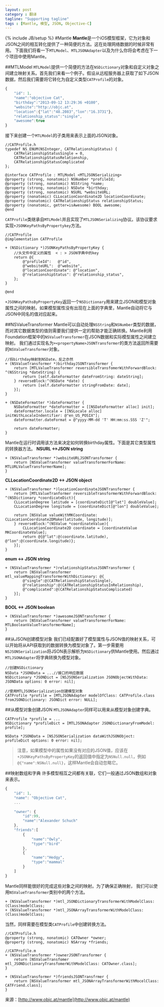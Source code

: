 ```yaml
---
layout: post
category : 翻译
tagline: "Supporting tagline"
tags : [Mantle, 模型, JSON, Objective-C]
---
```

{% include JB/setup %}
#Mantle
**Mantle**是一个iOS模型框架，它为对象和JSON之间的相互转化提供了一种简便的方法。这在处理网络数据的时候非常有用。
下面我们将看一下`MTLModel`、`MTLJSONAdapter`以及为什么你将会考虑在下一个项目中使用Mantle。

##MTLModel
`MTLModel`提供一个简便的方法在`NSDictionary`对象和自定义对象之间建立映射关系。首先我们来看一个例子。假设从远程服务器上获取了如下JSON数据，然后我们需要将它转化为自定义类型`CATProfile`的对象。

```js
{
	"id": 1,
    "name":"objective Cat",
    "birthday":"2013-09-12 13:29:36 +0100",
    "website":"http://objc.at",
    "location":{"lat":"48.2083","lon":"16.3731"},
    "relationship_status":"single",
    "awesome":true
}
```

接下来创建一个`MTLModel`的子类用来表示上面的JSON对象。

```objc
//CATProfile.h
typedef NS_ENUM(NSInteger, CATRelationshipStatus) {
	CATRelationshipStatusSingle = 0,
    CATRelationshipStatusRelationship,
    CATRelationshipStatusComplicated
};

@interface CATProfile : MTLModel <MTLJSONSerializing>
@property (strong, nonatomic) NSNumber *profileId;
@property (strong, nonatomic) NSString *name;
@property (strong, nonatomic) NSDate *birthday;
@property (strong, nonatomic) NSURL *websiteURL;
@property (nonatomic) CLLocationCoordinate2D locationCoordinate;
@property (nonatomic) CATRelationshipStatus relationshipStatus;
@property (nonatomic, getter=isAwesome) BOOL awesome;
@end
```

`CATProfile`类继承自`MTLModel`并且实现了`MTLJSONSerializing`协议。该协议要求实现`+JSONKeyPathsByPropertykey`方法。

```objc
//CATProfile
@implementation CATProfile

+ (NSDictionary *)JSONKeyPathsByPropertyKey {
	//头文件中定义的属性  < : > JSON字典中的key
	return @{
    	@"profileId": 	@"id",
        @"websiteURL": 	@"website",
        @"locationCoordinate": @"location",
        @"relationshipStatus": @"relationship_status",
    };
}

@end
```

`+JSONKeyPathsByPropertyKey`返回一个`NSDictionary`用来建立JSON和模型对象属性之间的映射。如果模型属性没有出现在上面的字典里，Mantle自动将它与JSON中同名的值对应起来。

##NSValueTransformer
Mantle可以自动处理`NSString`和`NSNumber`类型的数据，而对其它数据类型的值则需要我们提供一定的帮助才能正确转换。Mantle利用Foundation框架中的`NSValueTransformer`在JSON数据和实际模型属性之间建立映射。
我们通过实现名为`+<propertyName>JSONTransformer`的类方法返回所需要的`NSValueTransformer`对象。

```objc
//将birthday映射到NSDate，反之亦然
+ (NSValueTransformer *)birthdayJSONTransformer {
	return [MTLValueTransformer reversibleTransfomerWithForwardBlock: ^(NSString *dateString) {
    	return [self.dateFormatter dateFromString: dateString];
    } reverseBlock:^(NSDate *date) {
    	return [self.dateFormatter stringFromDate: date];
    }];
}

+ (NSDateFormatter *)dateFormatter {
	NSDateFormatter *dateFormatter = [[NSDateFormatter alloc] init];
    dateFormatter.locale = [[NSLocale alloc] initWithLocaleIndentifier: @"en_US_POSIX"];
    dateFormatter.dateFormat = @"yyyy-MM-dd 'T' HH:mm:ss.SSS 'Z'";
    
    return dateFormatter;
}
```

Mantle在运行时调用该方法来决定如何转换birthday属性。下面是其它类型属性的转换器方法。
**NSURL <->JSON string**

```objc
+ (NSValueTransformer *)websiteURLJSONTransformer {
	return [NSValueTransformer valueTransformerForName: MTLURLValueTransformerName];
}
```

**CLLocationCoordinate2D <-> JSON object**

```objc
+ (NSValueTransformer *)locationCoordinateJSONTransformer {
	return [MTLValueTranformer reversibleTransformerWithForwardBlock: ^(NSDictionary *coordicateDict){
    CLLocationDegree latitude = [coordinateDict[@"lat"] doubleValue];
    CLLocationDegree longitude = [coordinateDict[@"lon"] doubleValue];
    
    return [NSValue valueWithMKCoordinate: CLLocationCoordinate2DMake(latitude, longitude)];
    } reverseBlock:^(NSValue *coordinateValue){
    	CLLocationCoordinate2D coordinate = [coordinateValue MKCoordinateValue];
        return @{@"lat":@(coordinate.latitude), @"lon":@(coordinate.longitude)};
    }];
}
```

**enum <-> JSON string**

```objc
+ (NSValueTransformer *)relationshipStatusJSONTransformer {
	return [NSValueTransformer mtl_valueMappingTransformerWithDictionary: @{
    	@"single":@(CATRelationshipStatusSingle),
        @"relationship":@(CATRelationshipStatusInRelationship),
        @"complicated":@(CATRelationshipStatusComplicated)
    }];
}
```

**BOOL <-> JSON boolean**

```objc
+ (NSValueTransformer *)awesomeJSONTransformer {
	return [NSValueTransformer valueTransformerForName: MTLBooleanValueTransformerName];
}
```

##从JSON创建模型对象
我们已经配置好了模型属性与JSON值的映射关系，可以开始将从API获取到的数据转换为模型对象了。第一步需要用`NSJSONSerialization`将JSON表示解析为`NSDictionary`供Mantle使用。然后通过`MTLJSONAdapter`将字典转换为模型对象。

```objc
//创建NSDictionary
NSData *JSONData = ...//接口的响应数据
NSDictionary *JSONDict = [NSJSONSerialization JSONObjectWithData: JSONData options: 0 error: nil];

//使用MTLJSONSerialization创建模型对象
CATProfile *profile = [MTLJSONAdapter modelOfClass: CATProfile.class fromJSONDictionary: JSONDict error: NULL];
```

##从模型对象创建JSON
`MTLJSONAdapter`同样可以用来从模型对象创建字典。

```objc
CATProfile *profile = ...
NSDictionary *profileDict = [MTLJSONAdapter JSONDictionaryFromModel: profile];

NSData *JSONData = [NSJSONSerialization dataWithJSONObject: profileDict options: 0 error: nil];
```

> 注意，如果模型中的属性如果没有对应的JSON值，应该在`+JSONKeyPathsByPropertyKey`的返回值中指定为`NSNull.null`，例如`@{"name":NSNull.null}`，这样Mantle会自动忽略它。

##映射数组和字典
许多模型相互之间都有关联，它们一般通过JSON数组和对象来表示。

```js
{
	"id": 1,
    "name": "Objective Cat",
    ...
    
    "owner": {
    	"id":99,
        "name":"Alexander Schuch"
    },
    "friends":[
    	{
        	"name":"Owly",
            "type":"bird"
        },
        {
        	"name":"Hedgy",
            "type":"mammal"
        }
    ]
}
```

Mantle同样能很好的完成这些对象之间的映射。为了确保正确映射， 我们可以使用`NSValueTransformer`类别中的两个方法。

```objc
+ (NSValueTransformer *)mtl_JSONDictionaryTransformerWithModelClass:(Class)modelClass;
+ (NSValueTransformer *)mtl_JSONArrayTransformerWithModelClass:(Class)modelClass;
```

当然，同样需要在模型类`CATProfile`中创建转换方法。

```objc
//CATProfile.h
@property (strong, nonatomic) CATOwner *owner;
@property (strong, nonatomic) NSArray *friends;

//CATProfile.m
+ (NSValueTransformer *)ownerJSONTransformer {
	return [NSValueTransfomer mtl_JSONDictionaryTransfomerWithModelClass: CATOwner.class];
}

+ (NSValueTransformer *)friendsJSONTransfrmer {
	return [NSValueTransformer mtl_JSONArrayTransformerWithMocelClass: CATFriend.class];
}
```

来源：[http://www.objc.at/mantle](http://www.objc.at/mantle)
